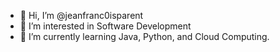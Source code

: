 - 👋 Hi, I’m @jeanfranc0isparent
- 👀 I’m interested in Software Development 
- 🌱 I’m currently learning Java, Python, and Cloud Computing. 

